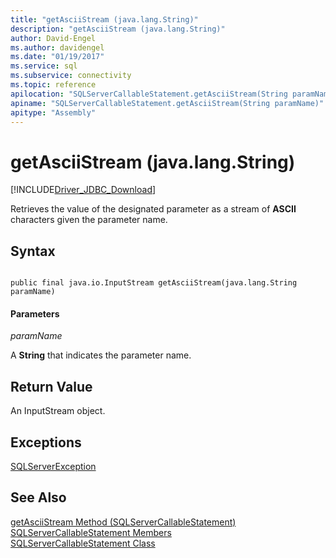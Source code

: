 ```yaml
---
title: "getAsciiStream (java.lang.String)"
description: "getAsciiStream (java.lang.String)"
author: David-Engel
ms.author: davidengel
ms.date: "01/19/2017"
ms.service: sql
ms.subservice: connectivity
ms.topic: reference
apilocation: "SQLServerCallableStatement.getAsciiStream(String paramName)"
apiname: "SQLServerCallableStatement.getAsciiStream(String paramName)"
apitype: "Assembly"
---
```

# getAsciiStream (java.lang.String)
[!INCLUDE[Driver_JDBC_Download](../../../includes/driver_jdbc_download.md)]

  Retrieves the value of the designated parameter as a stream of **ASCII** characters given the parameter name.  
  
## Syntax  
  
```  
  
public final java.io.InputStream getAsciiStream(java.lang.String paramName)  
```  
  
#### Parameters  
 *paramName*  
  
 A **String** that indicates the parameter name.  
  
## Return Value  
 An InputStream object.  
  
## Exceptions  
 [SQLServerException](../../../connect/jdbc/reference/sqlserverexception-class.md)  
  
## See Also  
 [getAsciiStream Method &#40;SQLServerCallableStatement&#41;](../../../connect/jdbc/reference/getasciistream-method-sqlservercallablestatement.md)   
 [SQLServerCallableStatement Members](../../../connect/jdbc/reference/sqlservercallablestatement-members.md)   
 [SQLServerCallableStatement Class](../../../connect/jdbc/reference/sqlservercallablestatement-class.md)  
  
  
